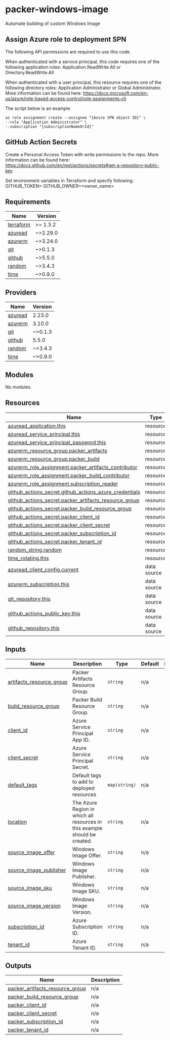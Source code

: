 # packer-windows-image
Automate building of custom Windows Image

## Assign Azure role to deployment SPN

The following API permissions are required to use this code.

When authenticated with a service principal, this code requires one of the following application roles: Application.ReadWrite.All or Directory.ReadWrite.All

When authenticated with a user principal, this resource requires one of the following directory roles: Application Administrator or Global Administrator. More information can be found here: https://docs.microsoft.com/en-us/azure/role-based-access-control/role-assignments-cli

The script below is an example 
```
az role assignment create --assignee "{Azure SPN object ID}" \
--role "Application Administrator" \
--subscription "{subscriptionNameOrId}"
```

## GitHub Action Secrets

Create a Personal Access Token with write permissions to the repo. More information can be found here: https://docs.github.com/en/rest/actions/secrets#get-a-repository-public-key

Set environment variables in Terraform and specify following:
GITHUB_TOKEN=<Personal Access Token with write permissions>
GITHUB_OWNER=<owner_name>

<!-- BEGINNING OF PRE-COMMIT-TERRAFORM DOCS HOOK -->
## Requirements

| Name | Version |
|------|---------|
| <a name="requirement_terraform"></a> [terraform](#requirement\_terraform) | >= 1.3.2 |
| <a name="requirement_azuread"></a> [azuread](#requirement\_azuread) | ~>2.29.0 |
| <a name="requirement_azurerm"></a> [azurerm](#requirement\_azurerm) | ~>3.24.0 |
| <a name="requirement_git"></a> [git](#requirement\_git) | ~>0.1.3 |
| <a name="requirement_github"></a> [github](#requirement\_github) | ~>5.5.0 |
| <a name="requirement_random"></a> [random](#requirement\_random) | ~>3.4.3 |
| <a name="requirement_time"></a> [time](#requirement\_time) | ~>0.9.0 |

## Providers

| Name | Version |
|------|---------|
| <a name="provider_azuread"></a> [azuread](#provider\_azuread) | 2.23.0 |
| <a name="provider_azurerm"></a> [azurerm](#provider\_azurerm) | 3.10.0 |
| <a name="provider_git"></a> [git](#provider\_git) | ~>0.1.3 |
| <a name="provider_github"></a> [github](#provider\_github) | 5.5.0 |
| <a name="provider_random"></a> [random](#provider\_random) | ~>3.4.3 |
| <a name="provider_time"></a> [time](#provider\_time) | ~>0.9.0 |

## Modules

No modules.

## Resources

| Name | Type |
|------|------|
| [azuread_application.this](https://registry.terraform.io/providers/hashicorp/azuread/latest/docs/resources/application) | resource |
| [azuread_service_principal.this](https://registry.terraform.io/providers/hashicorp/azuread/latest/docs/resources/service_principal) | resource |
| [azuread_service_principal_password.this](https://registry.terraform.io/providers/hashicorp/azuread/latest/docs/resources/service_principal_password) | resource |
| [azurerm_resource_group.packer_artifacts](https://registry.terraform.io/providers/hashicorp/azurerm/latest/docs/resources/resource_group) | resource |
| [azurerm_resource_group.packer_build](https://registry.terraform.io/providers/hashicorp/azurerm/latest/docs/resources/resource_group) | resource |
| [azurerm_role_assignment.packer_artifacts_contributor](https://registry.terraform.io/providers/hashicorp/azurerm/latest/docs/resources/role_assignment) | resource |
| [azurerm_role_assignment.packer_build_contributor](https://registry.terraform.io/providers/hashicorp/azurerm/latest/docs/resources/role_assignment) | resource |
| [azurerm_role_assignment.subscription_reader](https://registry.terraform.io/providers/hashicorp/azurerm/latest/docs/resources/role_assignment) | resource |
| [github_actions_secret.github_actions_azure_credentials](https://registry.terraform.io/providers/integrations/github/latest/docs/resources/actions_secret) | resource |
| [github_actions_secret.packer_artifacts_resource_group](https://registry.terraform.io/providers/integrations/github/latest/docs/resources/actions_secret) | resource |
| [github_actions_secret.packer_build_resource_group](https://registry.terraform.io/providers/integrations/github/latest/docs/resources/actions_secret) | resource |
| [github_actions_secret.packer_client_id](https://registry.terraform.io/providers/integrations/github/latest/docs/resources/actions_secret) | resource |
| [github_actions_secret.packer_client_secret](https://registry.terraform.io/providers/integrations/github/latest/docs/resources/actions_secret) | resource |
| [github_actions_secret.packer_subscription_id](https://registry.terraform.io/providers/integrations/github/latest/docs/resources/actions_secret) | resource |
| [github_actions_secret.packer_tenant_id](https://registry.terraform.io/providers/integrations/github/latest/docs/resources/actions_secret) | resource |
| [random_string.random](https://registry.terraform.io/providers/hashicorp/random/latest/docs/resources/string) | resource |
| [time_rotating.this](https://registry.terraform.io/providers/hashicorp/time/latest/docs/resources/rotating) | resource |
| [azuread_client_config.current](https://registry.terraform.io/providers/hashicorp/azuread/latest/docs/data-sources/client_config) | data source |
| [azurerm_subscription.this](https://registry.terraform.io/providers/hashicorp/azurerm/latest/docs/data-sources/subscription) | data source |
| [git_repository.this](https://registry.terraform.io/providers/innovationnorway/git/latest/docs/data-sources/repository) | data source |
| [github_actions_public_key.this](https://registry.terraform.io/providers/integrations/github/latest/docs/data-sources/actions_public_key) | data source |
| [github_repository.this](https://registry.terraform.io/providers/integrations/github/latest/docs/data-sources/repository) | data source |

## Inputs

| Name | Description | Type | Default | Required |
|------|-------------|------|---------|:--------:|
| <a name="input_artifacts_resource_group"></a> [artifacts\_resource\_group](#input\_artifacts\_resource\_group) | Packer Artifacts Resource Group. | `string` | n/a | yes |
| <a name="input_build_resource_group"></a> [build\_resource\_group](#input\_build\_resource\_group) | Packer Build Resource Group. | `string` | n/a | yes |
| <a name="input_client_id"></a> [client\_id](#input\_client\_id) | Azure Service Principal App ID. | `string` | n/a | yes |
| <a name="input_client_secret"></a> [client\_secret](#input\_client\_secret) | Azure Service Principal Secret. | `string` | n/a | yes |
| <a name="input_default_tags"></a> [default\_tags](#input\_default\_tags) | Default tags to add to deployed resources | `map(string)` | n/a | yes |
| <a name="input_location"></a> [location](#input\_location) | The Azure Region in which all resources in this example should be created. | `string` | n/a | yes |
| <a name="input_source_image_offer"></a> [source\_image\_offer](#input\_source\_image\_offer) | Windows Image Offer. | `string` | n/a | yes |
| <a name="input_source_image_publisher"></a> [source\_image\_publisher](#input\_source\_image\_publisher) | Windows Image Publisher. | `string` | n/a | yes |
| <a name="input_source_image_sku"></a> [source\_image\_sku](#input\_source\_image\_sku) | Windows Image SKU. | `string` | n/a | yes |
| <a name="input_source_image_version"></a> [source\_image\_version](#input\_source\_image\_version) | Windows Image Version. | `string` | n/a | yes |
| <a name="input_subscription_id"></a> [subscription\_id](#input\_subscription\_id) | Azure Subscription ID. | `string` | n/a | yes |
| <a name="input_tenant_id"></a> [tenant\_id](#input\_tenant\_id) | Azure Tenant ID. | `string` | n/a | yes |

## Outputs

| Name | Description |
|------|-------------|
| <a name="output_packer_artifacts_resource_group"></a> [packer\_artifacts\_resource\_group](#output\_packer\_artifacts\_resource\_group) | n/a |
| <a name="output_packer_build_resource_group"></a> [packer\_build\_resource\_group](#output\_packer\_build\_resource\_group) | n/a |
| <a name="output_packer_client_id"></a> [packer\_client\_id](#output\_packer\_client\_id) | n/a |
| <a name="output_packer_client_secret"></a> [packer\_client\_secret](#output\_packer\_client\_secret) | n/a |
| <a name="output_packer_subscription_id"></a> [packer\_subscription\_id](#output\_packer\_subscription\_id) | n/a |
| <a name="output_packer_tenant_id"></a> [packer\_tenant\_id](#output\_packer\_tenant\_id) | n/a |
<!-- END OF PRE-COMMIT-TERRAFORM DOCS HOOK -->
